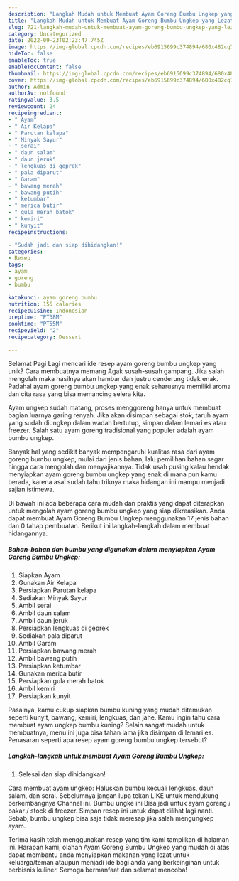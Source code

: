 ```yaml
---
description: "Langkah Mudah untuk Membuat Ayam Goreng Bumbu Ungkep yang Lezat Sekali"
title: "Langkah Mudah untuk Membuat Ayam Goreng Bumbu Ungkep yang Lezat Sekali"
slug: 721-langkah-mudah-untuk-membuat-ayam-goreng-bumbu-ungkep-yang-lezat-sekali
category: Uncategorized
date: 2022-09-23T02:23:47.745Z
image: https://img-global.cpcdn.com/recipes/eb6915699c374894/680x482cq70/ayam-goreng-bumbu-ungkep-foto-resep-utama.jpg
hideToc: false
enableToc: true
enableTocContent: false
thumbnail: https://img-global.cpcdn.com/recipes/eb6915699c374894/680x482cq70/ayam-goreng-bumbu-ungkep-foto-resep-utama.jpg
cover: https://img-global.cpcdn.com/recipes/eb6915699c374894/680x482cq70/ayam-goreng-bumbu-ungkep-foto-resep-utama.jpg
author: Admin
authorAv: notfound
ratingvalue: 3.5
reviewcount: 24
recipeingredient:
- " Ayam"
- " Air Kelapa"
- " Parutan kelapa"
- " Minyak Sayur"
- " serai"
- " daun salam"
- " daun jeruk"
- " lengkuas di geprek"
- " pala diparut"
- " Garam"
- " bawang merah"
- " bawang putih"
- " ketumbar"
- " merica butir"
- " gula merah batok"
- " kemiri"
- " kunyit"
recipeinstructions:

- "Sudah jadi dan siap dihidangkan!"
categories:
- Resep
tags:
- ayam
- goreng
- bumbu

katakunci: ayam goreng bumbu 
nutrition: 155 calories
recipecuisine: Indonesian
preptime: "PT38M"
cooktime: "PT55M"
recipeyield: "2"
recipecategory: Dessert

---
```



Selamat Pagi Lagi mencari ide resep ayam goreng bumbu ungkep yang unik? Cara membuatnya memang Agak susah-susah gampang. Jika salah mengolah maka hasilnya akan hambar dan justru cenderung tidak enak. Padahal ayam goreng bumbu ungkep yang enak seharusnya memiliki aroma dan cita rasa yang bisa memancing selera kita.


Ayam ungkep sudah matang, proses menggoreng hanya untuk membuat bagian luarnya garing renyah. Jika akan disimpan sebagai stok, taruh ayam yang sudah diungkep dalam wadah bertutup, simpan dalam lemari es atau freezer. Salah satu ayam goreng tradisional yang populer adalah ayam bumbu ungkep.

Banyak hal yang sedikit banyak mempengaruhi kualitas rasa dari ayam goreng bumbu ungkep, mulai dari jenis bahan, lalu pemilihan bahan segar hingga cara mengolah dan menyajikannya. Tidak usah pusing kalau hendak menyiapkan ayam goreng bumbu ungkep yang enak di mana pun kamu berada, karena asal sudah tahu triknya maka hidangan ini mampu menjadi sajian istimewa.


Di bawah ini ada beberapa cara mudah dan praktis yang dapat diterapkan untuk mengolah ayam goreng bumbu ungkep yang siap dikreasikan. Anda dapat membuat Ayam Goreng Bumbu Ungkep menggunakan 17 jenis bahan dan 0 tahap pembuatan. Berikut ini langkah-langkah dalam membuat hidangannya.

<!--inarticleads1-->

##### Bahan-bahan dan bumbu yang digunakan dalam menyiapkan Ayam Goreng Bumbu Ungkep:

1. Siapkan  Ayam
1. Gunakan  Air Kelapa
1. Persiapkan  Parutan kelapa
1. Sediakan  Minyak Sayur
1. Ambil  serai
1. Ambil  daun salam
1. Ambil  daun jeruk
1. Persiapkan  lengkuas di geprek
1. Sediakan  pala diparut
1. Ambil  Garam
1. Persiapkan  bawang merah
1. Ambil  bawang putih
1. Persiapkan  ketumbar
1. Gunakan  merica butir
1. Persiapkan  gula merah batok
1. Ambil  kemiri
1. Persiapkan  kunyit


Pasalnya, kamu cukup siapkan bumbu kuning yang mudah ditemukan seperti kunyit, bawang, kemiri, lengkuas, dan jahe. Kamu ingin tahu cara membuat ayam ungkep bumbu kuning? Selain sangat mudah untuk membuatnya, menu ini juga bisa tahan lama jika disimpan di lemari es. Penasaran seperti apa resep ayam goreng bumbu ungkep tersebut? 

<!--inarticleads2-->

##### Langkah-langkah untuk membuat Ayam Goreng Bumbu Ungkep:


1. Selesai dan siap dihidangkan!

Cara membuat ayam ungkep: Haluskan bumbu kecuali lengkuas, daun salam, dan serai. Sebelumnya jangan lupa tekan LIKE untuk mendukung berkembangnya Channel ini. Bumbu ungke ini Bisa jadi untuk ayam goreng / bakar / stock di freezer. Simpan resep ini untuk dapat dilihat lagi nanti. Sebab, bumbu ungkep bisa saja tidak meresap jika salah mengungkep ayam. 

Terima kasih telah menggunakan resep yang tim kami tampilkan di halaman ini. Harapan kami, olahan Ayam Goreng Bumbu Ungkep yang mudah di atas dapat membantu anda menyiapkan makanan yang lezat untuk keluarga/teman ataupun menjadi ide bagi anda yang berkeinginan untuk berbisnis kuliner. Semoga bermanfaat dan selamat mencoba!
